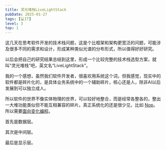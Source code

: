```yaml
---
title: 灵光堆栈LiveLightStack
pubDate: 2025-01-27
tags: [💻IT]
level: 3
top: 1
---
```


这几天在思考软件开发的技术栈问题，这是个比框架和架构更宽泛的问题，可能涉及很多不同的需求和设计，形成某种类似光谱的分布形式，所以值得好好研究。

以后会把自己的研究结果总结到这里，形成一个比较完整的技术栈选型方案，就叫“灵光堆栈”吧，英文名“LiveLightStack”。

我的一个感想，虽然我们软件开发者，很喜欢用系统这个词，但我感觉，现实中的软件都是碎片化的，是具体业务系统中的一个辅助碎片，核心还是人，除非AI以后发展到可以独立成人。

所以软件的世界不像实体物理的世界，可以较好地整合，而是经常各整各的，整出一大堆功能类似但不能互相兼容的碎片。真正系统化的还是很少见，比如 [Nop]。所以需要[面向变化编程](/lab/20250119-change-oriented)。

首先是数据层。

其次是中间层。

最后是显示层。

[Nop]: https://github.com/entropy-cloud/nop-entropy

